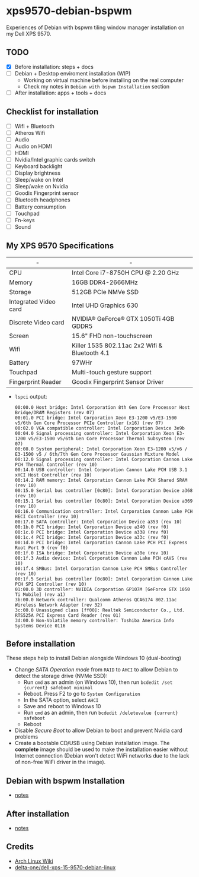 # xps9570-debian-bspwm

Experiences of Debian with bspwm tiling window manager installation on my Dell
XPS 9570.

## TODO

- [x] Before installation: steps + docs
- [ ] Debian + Desktop enviroment installation (WIP)
  - Working on virtual machine before installing on the real computer
  - Check my notes in `Debian with bspwm Installation` section
- [ ] After installation: apps + tools + docs

## Checklist for installation

- [ ] Wifi + Bluetooth
- [ ] Atheros Wifi
- [ ] Audio
- [ ] Audio on HDMI
- [ ] HDMI
- [ ] Nvidia/Intel graphic cards switch
- [ ] Keyboard backlight
- [ ] Display brightness
- [ ] Sleep/wake on Intel
- [ ] Sleep/wake on Nvidia
- [ ] Goodix Fingerprint sensor
- [ ] Bluetooth headphones
- [ ] Battery consumption
- [ ] Touchpad
- [ ] Fn-keys
- [ ] Sound

## My XPS 9570 Specifications

| -                     | -                                             |
| --------------------- | --------------------------------------------- |
| CPU                   | Intel Core i7-8750H CPU @ 2.20 GHz            |
| Memory                | 16GB DDR4-2666MHz                             |
| Storage               | 512GB PCIe NMVe SSD                           |
| Integrated Video card | Intel UHD Graphics 630                        |
| Discrete Video card   | NVIDIA® GeForce® GTX 1050Ti 4GB GDDR5         |
| Screen                | 15.6" FHD non-touchscreen                     |
| Wifi                  | Killer 1535 802.11ac 2x2 Wifi & Bluetooth 4.1 |
| Battery               | 97WHr                                         |
| Touchpad              | Multi-touch gesture support                   |
| Fingerprint Reader    | Goodix Fingerprint Sensor Driver              |

- `lspci` output:

  ```
  00:00.0 Host bridge: Intel Corporation 8th Gen Core Processor Host Bridge/DRAM Registers (rev 07)
  00:01.0 PCI bridge: Intel Corporation Xeon E3-1200 v5/E3-1500 v5/6th Gen Core Processor PCIe Controller (x16) (rev 07)
  00:02.0 VGA compatible controller: Intel Corporation Device 3e9b
  00:04.0 Signal processing controller: Intel Corporation Xeon E3-1200 v5/E3-1500 v5/6th Gen Core Processor Thermal Subsystem (rev 07)
  00:08.0 System peripheral: Intel Corporation Xeon E3-1200 v5/v6 / E3-1500 v5 / 6th/7th Gen Core Processor Gaussian Mixture Model
  00:12.0 Signal processing controller: Intel Corporation Cannon Lake PCH Thermal Controller (rev 10)
  00:14.0 USB controller: Intel Corporation Cannon Lake PCH USB 3.1 xHCI Host Controller (rev 10)
  00:14.2 RAM memory: Intel Corporation Cannon Lake PCH Shared SRAM (rev 10)
  00:15.0 Serial bus controller [0c80]: Intel Corporation Device a368 (rev 10)
  00:15.1 Serial bus controller [0c80]: Intel Corporation Device a369 (rev 10)
  00:16.0 Communication controller: Intel Corporation Cannon Lake PCH HECI Controller (rev 10)
  00:17.0 SATA controller: Intel Corporation Device a353 (rev 10)
  00:1b.0 PCI bridge: Intel Corporation Device a340 (rev f0)
  00:1c.0 PCI bridge: Intel Corporation Device a338 (rev f0)
  00:1c.4 PCI bridge: Intel Corporation Device a33c (rev f0)
  00:1d.0 PCI bridge: Intel Corporation Cannon Lake PCH PCI Express Root Port 9 (rev f0)
  00:1f.0 ISA bridge: Intel Corporation Device a30e (rev 10)
  00:1f.3 Audio device: Intel Corporation Cannon Lake PCH cAVS (rev 10)
  00:1f.4 SMBus: Intel Corporation Cannon Lake PCH SMBus Controller (rev 10)
  00:1f.5 Serial bus controller [0c80]: Intel Corporation Cannon Lake PCH SPI Controller (rev 10)
  01:00.0 3D controller: NVIDIA Corporation GP107M [GeForce GTX 1050 Ti Mobile] (rev a1)
  3b:00.0 Network controller: Qualcomm Atheros QCA6174 802.11ac Wireless Network Adapter (rev 32)
  3c:00.0 Unassigned class [ff00]: Realtek Semiconductor Co., Ltd. RTS525A PCI Express Card Reader (rev 01)
  3d:00.0 Non-Volatile memory controller: Toshiba America Info Systems Device 0116
  ```

## Before installation

These steps help to install Debian alongside Windows 10 (dual-booting)

- Change _SATA Operation mode_ from `RAID` to `AHCI` to allow Debian to detect
  the storage drive (NVMe SSD):
  - Run `cmd` as an admin (on Windows 10),
    then run `bcdedit /set {current} safeboot minimal`
  - Reboot. Press F2 to go to `System Configuration`
  - In the SATA option, select `AHCI`
  - Save and reboot to Windows 10
  - Run `cmd` as an admin, then run `bcdedit /deletevalue {current} safeboot`
  - Reboot
- Disable _Secure Boot_ to allow Debian to boot and prevent Nvidia card problems
- Create a bootable CD/USB using Debian installation image.
  The **complete** image should be used to make the installation easier without
  Internet connection (Debian won't detect WiFi networks due to the lack of
  non-free WiFi driver in the image).

## Debian with bspwm Installation

- [notes](./installation.md)

## After installation

- [notes](./after-installation.md)

## Credits

- [Arch Linux Wiki](https://wiki.archlinux.org/index.php/Dell_XPS_15_9570)
- [delta-one/dell-xps-15-9570-debian-linux](https://github.com/delta-one/dell-xps-15-9570-debian-linux)

